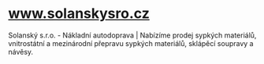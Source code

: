www.solanskysro.cz
===================
Solanský s.r.o. - Nákladní autodoprava | Nabízíme prodej sypkých materiálů, vnitrostátní a  mezinárodní přepravu sypkých materiálů, sklápěcí soupravy a návěsy.
